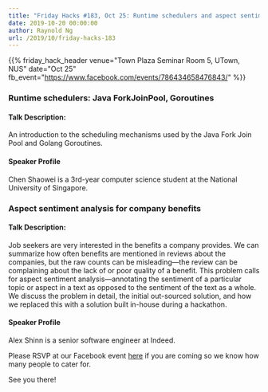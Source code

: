 ```yaml
---
title: "Friday Hacks #183, Oct 25: Runtime schedulers and aspect sentiment analysis"
date: 2019-10-20 00:00:00
author: Raynold Ng
url: /2019/10/friday-hacks-183
---
```


{{% friday_hack_header
    venue="Town Plaza Seminar Room 5, UTown, NUS"
    date="Oct 25"
    fb_event="https://www.facebook.com/events/786434658476843/" %}}

### Runtime schedulers: Java ForkJoinPool, Goroutines

#### Talk Description:

An introduction to the scheduling mechanisms used by the Java Fork Join Pool and Golang Goroutines.

#### Speaker Profile

Chen Shaowei is a 3rd-year computer science student at the National University of Singapore.

### Aspect sentiment analysis for company benefits

#### Talk Description:

Job seekers are very interested in the benefits a company provides. We can summarize how often benefits are mentioned in reviews about the companies, but the raw counts can be misleading&mdash;the review can be complaining about the lack of or poor quality of a benefit. This problem calls for aspect sentiment analysis&mdash;annotating the sentiment of a particular topic or aspect in a text as opposed to the sentiment of the text as a whole. We discuss the problem in detail, the initial out-sourced solution, and how we replaced this with a solution built in-house during a hackathon.

#### Speaker Profile

Alex Shinn is a senior software engineer at Indeed.

Please RSVP at our Facebook event [here](https://www.facebook.com/events/786434658476843/) if you are coming so we know how many people to cater for.

See you there!
